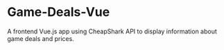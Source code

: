 # Game-Deals-Vue

A frontend Vue.js app using CheapShark API to display information about game deals and prices.
